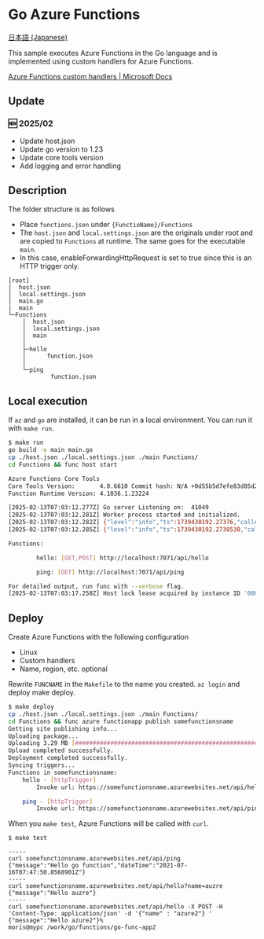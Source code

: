 # Go Azure Functions 

[日本語 (Japanese)](./README.ja.md)

This sample executes Azure Functions in the Go language and is implemented using custom handlers for Azure Functions.

[Azure Functions custom handlers | Microsoft Docs](https://docs.microsoft.com/en-us/azure/azure-functions/functions-custom-handlers)

## Update 

### :new: 2025/02
- Update host.json
- Update go version to 1.23
- Update core tools version
- Add logging and error handling


## Description

The folder structure is as follows

* Place `functions.json` under `{FunctioName}/Functions` 
* The `host.json` and `local.settings.json` are the originals under root and are copied to `Functions` at runtime. The same goes for the executable `main`.
* In this case, enableForwardingHttpRequest is set to true since this is an HTTP trigger only.
 

```
[root]
│  host.json
│  local.settings.json
│  main.go
|  main
└─Functions
    │  host.json
    │  local.settings.json
    │  main
    │
    ├─hello
    │      function.json
    │
    └─ping
            function.json
```

## Local execution

If `az` and `go` are installed, it can be run in a local environment. You can run it with `make run`.

```sh
$ make run
go build -o main main.go
cp ./host.json ./local.settings.json ./main Functions/
cd Functions && func host start

Azure Functions Core Tools
Core Tools Version:       4.0.6610 Commit hash: N/A +0d55b5d7efe83d85d2b5c6e0b0a9c1b213e96256 (64-bit)
Function Runtime Version: 4.1036.1.23224

[2025-02-13T07:03:12.277Z] Go server Listening on:  41049
[2025-02-13T07:03:12.281Z] Worker process started and initialized.
[2025-02-13T07:03:12.282Z] {"level":"info","ts":1739430192.27376,"caller":"azure-go-sample-functions/main.go:22","msg":"Start Go functions"}
[2025-02-13T07:03:12.285Z] {"level":"info","ts":1739430192.2738538,"caller":"azure-go-sample-functions/main.go:25","msg":"FUNCTIONS_CUSTOMHANDLER_PORT: 41049"}

Functions:

        hello: [GET,POST] http://localhost:7071/api/hello

        ping: [GET] http://localhost:7071/api/ping

For detailed output, run func with --verbose flag.
[2025-02-13T07:03:17.258Z] Host lock lease acquired by instance ID '0000000000000000000000002BE192DD'.
```

## Deploy

Create Azure Functions with the following configuration

* Linux
* Custom handlers
* Name, region, etc. optional

 
 Rewrite `FUNCNAME` in the `Makefile` to the name you created. `az login` and deploy make deploy.

```sh
$ make deploy
cp ./host.json ./local.settings.json ./main Functions/
cd Functions && func azure functionapp publish somefunctionsname
Getting site publishing info...
Uploading package...
Uploading 3.29 MB [###############################################################################]
Upload completed successfully.
Deployment completed successfully.
Syncing triggers...
Functions in somefunctionsname:
    hello - [httpTrigger]
        Invoke url: https://somefunctionsname.azurewebsites.net/api/hello

    ping - [httpTrigger]
        Invoke url: https://somefunctionsname.azurewebsites.net/api/ping
```

When you `make test`, Azure Functions will be called with `curl`.

```
$ make test

-----
curl somefunctionsname.azurewebsites.net/api/ping
{"message":"Hello go function","dateTime":"2021-07-16T07:47:50.8568901Z"}
-----
curl somefunctionsname.azurewebsites.net/api/hello?name=auzre
{"message":"Hello auzre"}
-----
curl somefunctionsname.azurewebsites.net/api/hello -X POST -H 'Content-Type: application/json' -d '{"name" : "azure2"} '
{"message":"Hello azure2"}%
moris@mypc /work/go/functions/go-func-app2

```
